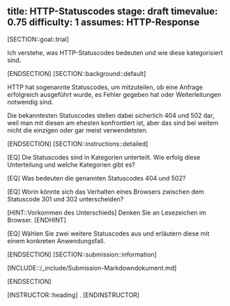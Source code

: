 title: HTTP-Statuscodes
stage: draft
timevalue: 0.75
difficulty: 1
assumes: HTTP-Response
---
[SECTION::goal::trial]

Ich verstehe, was HTTP-Statuscodes bedeuten und wie diese kategorisiert sind.

[ENDSECTION]
[SECTION::background::default]

HTTP hat sogenannte Statuscodes, um mitzuteilen, ob eine Anfrage erfolgreich ausgeführt wurde, es
Fehler gegeben hat oder Weiterleitungen notwendig sind.

Die bekanntesten Statuscodes stellen dabei sicherlich 404 und 502 dar, weil man mit diesen am
ehesten konfrontiert ist, aber das sind bei weitem nicht die einzigen oder gar meist verwendetsten.

[ENDSECTION]
[SECTION::instructions::detailed]

[EQ] Die Statuscodes sind in Kategorien unterteilt. Wie erfolg diese Unterteilung und welche
Kategorien gibt es?

[EQ] Was bedeuten die genannten Statuscodes 404 und 502?

[EQ] Worin könnte sich das Verhalten eines Browsers zwischen dem Statuscode 301 und 302 unterscheiden?

[HINT::Vorkommen des Unterschieds]
Denken Sie an Lesezeichen im Browser.
[ENDHINT]

[EQ] Wählen Sie zwei weitere Statuscodes aus und erläutern diese mit einem konkreten Anwendungsfall.

[ENDSECTION]
[SECTION::submission::information]

[INCLUDE::/_include/Submission-Markdowndokument.md]

[ENDSECTION]

[INSTRUCTOR::heading]
.
[ENDINSTRUCTOR]
